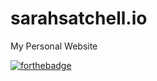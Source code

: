 sarahsatchell.io
===================
My Personal Website

[![forthebadge](http://forthebadge.com/images/badges/built-by-developers.svg)](http://sarahsatchell.io/)
